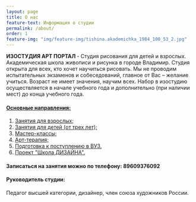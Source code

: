 ```yaml
---
layout: page
title: О нас
feature-text: Информация о студии
permalink: /about/
order: 1
feature-img: "img/feature-img/tishina.akademichka_1984_100_53_2.jpg"
---
```

<strong>ИЗОСТУДИЯ АРТ ПОРТАЛ </strong> - Студия рисования для детей и взрослых. Академическая школа живописи и рисунка в городе Владимир. Студия открыта для всех, кто хочет научиться рисовать. Мы не проводим испытательных экзаменов и собеседований, главное от Вас – желание учиться. Возраст не имеет значения, научим всех. Набор в изостудию осуществляется в начале учебного года и дополнительно (при наличии мест) до конца учебного года.
<h4><strong><a href="/programm/">Основные направления:</a></strong></h4>
<ol>
  <li><a href="/programm/index.html#lesson-for-adults">Занятия для взрослых;</a></li>
  <li><a href="/programm/index.html#lesson-for-children">Занятия для детей (от трех лет);</a></li>
  <li><a href="/programm/index.html#master-class">Мастер-классы;</a></li>
  <li><a href="/art-therapy/">Арт-терапия;</a></li>
  <li><a href="/programm/index.html#preparation-for-exams">Подготовка к поступлению в ВУЗ.</a></li>
  <li><a href="/programm/index.html#school-of-design">Проект "Школа ДИЗАЙНА".</a></li>
</ol>

<h4><strong>Записаться на занятия можно по телефону: 89609376092</strong></h4>
<h4><strong>Руководитель студии:</strong></h4>
Педагог высшей категории, дизайнер, член союза художников России.
